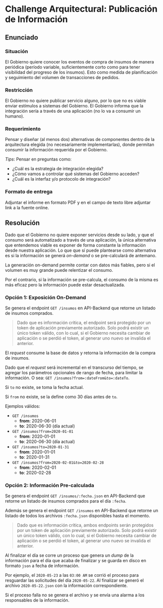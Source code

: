 # Challenge Arquitectural: Publicación de Información

## Enunciado

### Situación

El Gobierno quiere conocer los eventos de compra de insumos de manera periódica
(período variable, suficientemente corto como para tener visibilidad del
progreso de los insumos). Esto como medida de planificación y
seguimiento del volumen de transacciones de pedidos.

### Restricción

El Gobierno no quiere publicar servicio alguno, por lo que no es viable
enviar estímulos a sistemas del Gobierno. El Gobierno informa que la
integración sería a través de una aplicación (no lo va a consumir un humano).

### Requerimiento

Pensar y diseñar (al menos dos) alternativas de componentes dentro
de la arquitectura elegida (no necesariamente implementarlas),
donde permitan consumir la información requerida por el Gobierno.  

_Tips_: Pensar en preguntas como:

* ¿Cuál es la estrategia de integración elegida?
* ¿Cómo vamos a controlar qué sistemas del Gobierno acceden?
* ¿Cuál es la interfaz y/o protocolo de integración?  

### Formato de entrega

Adjuntar el informe en formato PDF y en el campo de texto libre
adjuntar link a la fuente online.

## Resolución

Dado que el Gobierno no quiere exponer servicios desde su lado,
y que el consumo será automatizado a través de una aplicación,
la única alternativa que entendemos viable es exponer de forma
constante la información desde nuestra aplicación.
Lo que que sí puede plantearse como alternativa es si la información
se generá _on-demand_ o se pre-calculará de antemano.

La generación on-demand permite contar con datos más fiables,
pero si el volumen es muy grande puede relentizar el consumo.

Por el contrario, si la información se pre-calcula, el consumo
de la misma es más eficaz pero la información puede estar desactualizada.

### Opción 1: Exposición On-Demand

Se genera el endpoint `GET /insumos` en API-Backend que retorne
un listado de insumos comprados.

> Dado que es información crítica, el endpoint será protegido
> por un token de aplicación previamente autorizado. Solo podrá
> existir un único token válido, con lo cual, si el Gobierno
> necesita cambiar de aplicación o se perdió el token, al generar
> uno nuevo se invalida el anterior.

El _request_ consume la base de datos y retorna la información
de la compra de insumos.

Dado que el _request_ será incremental en el transcurso del tiempo,
se agregar los parámetros opcionales de rango de fecha, para
limitar la información. O sea: `GET /insumos?from=:dateFrom&to=:dateTo`.

Si `to` no existe, se toma la fecha actual.

Si `from` no existe, se la define como 30 días antes de `to`.

Ejemplos válidos:

* `GET /insumos`
  - **from**: 2020-06-01
  - **to**: 2020-06-30 (día actual)
* `GET /insumos?from=2020-01-01`
  - **from**: 2020-01-01
  - **to**: 2020-06-30 (día actual)
* `GET /insumos?to=2020-01-31`
  - **from**: 2020-01-01
  - **to**: 2020-01-31
* `GET /insumos?from=2020-02-01&to=2020-02-28`
  - **from**: 2020-02-01
  - **to**: 2020-02-28

### Opción 2: Información Pre-calculada

Se genera el endpoint `GET /insumos/:fecha.json` en API-Backend que retorne
un listado de insumos comprados para el día `:fecha`.

Además se genera el endpoint `GET /insumos` en API-Backend que retorne
un listado de todos los archivos `:fecha.json` disponibles hasta el momento.

> Dado que es información crítica, ambos endpoints serán protegidos
> por un token de aplicación previamente autorizado. Solo podrá
> existir un único token válido, con lo cual, si el Gobierno
> necesita cambiar de aplicación o se perdió el token, al generar
> uno nuevo se invalida el anterior.

Al finalizar el día se corre un proceso que genera un _dump_
de la información para el día que acaba de finalizar y se guarda
en disco en formato `json` a fecha de información.

Por ejemplo, el `2020-05-23` a las `03:00 AM` se corrió el proceso
para resguardar las solicitudes del día `2020-05-22`. Al finalizar
se generó el archivo `2020-05-22.json` con la información correspondiente.

Si el proceso falla no se genera el archivo y se envía una alarma
a los responsables de la información.
